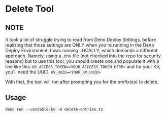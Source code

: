# Delete Tool

## NOTE

It took a lot of struggle trying to read from Deno Deploy Settings, before
realizing that those settings are ONLY when you're running in the Deno Deploy
Environment. I was running LOCALLY, which demands a different approach. Namely,
using a .env file (not checked into the repo for security reasons) but to use
this tool, you should create one and populate it with a line like this:
`KV_ACCESS_TOKEN=<YOUR_ACCCESS_TOKEN_HERE>` and for your KV, you'll need the UUID.
`KV_UUID=<YOUR_KV_UUID>`

With that, the tool will run after prompting you for the prefix(es) to delete.

## Usage

`deno run --unstable-kv -A delete-entries.ts`
